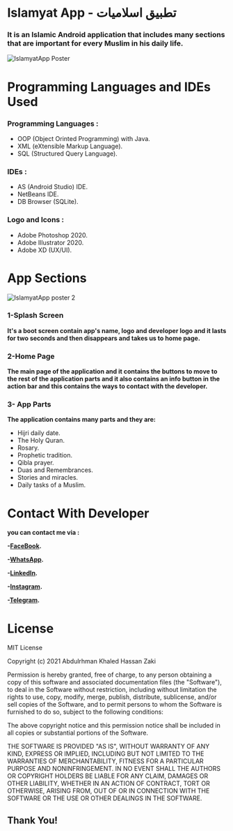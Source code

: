 # Islamyat App - تطبيق اسلاميات
### It is an Islamic Android application that includes many sections that are important for every Muslim in his daily life.
![IslamyatApp Poster](https://user-images.githubusercontent.com/58918060/154119573-660d2914-7a71-428e-abfd-d4bb71aa1fc8.jpg)
# Programming Languages and IDEs Used
### Programming Languages :
- OOP (Object Orinted Programming) with Java.
- XML (eXtensible Markup Language).
- SQL (Structured Query Language).
### IDEs :
- AS (Android Studio) IDE.
- NetBeans IDE.
- DB Browser (SQLite).
### Logo and Icons :
- Adobe Photoshop 2020.
- Adobe Illustrator 2020.
- Adobe XD (UX/UI).
# App Sections
![IslamyatApp poster 2](https://user-images.githubusercontent.com/58918060/154121498-a45b399d-d07c-4dfb-b543-c7d83da6b3ee.jpg)
### 1-Splash Screen
**It's a boot screen contain app's name, logo and developer logo and it lasts for two seconds and then disappears and takes us to home page.**
### 2-Home Page
**The main page of the application and it contains the buttons to move to the rest of the application parts and it also contains an info button in the action bar and this contains the ways to contact with the developer.**
### 3- App Parts
**The application contains many parts and they are:**
- Hijri daily date.
- The Holy Quran.
- Rosary.
- Prophetic tradition.
- Qibla prayer.
- Duas and Remembrances.
- Stories and miracles.
- Daily tasks of a Muslim.

# Contact With Developer
**you can contact me via :**

**-[FaceBook](https://www.facebook.com/abdalrahman.khaled.54/).**

**-[WhatsApp](https://wa.me/201148472090).**

**-[LinkedIn](https://www.linkedin.com/in/abdulrhman-khaled-91a3b821a).**

**-[Instagram](https://www.instagram.com/bodykh_/).**

**-[Telegram](https://t.me/Bodykh1).**

# License
MIT License

Copyright (c) 2021 Abdulrhman Khaled Hassan Zaki

Permission is hereby granted, free of charge, to any person obtaining a copy
of this software and associated documentation files (the "Software"), to deal
in the Software without restriction, including without limitation the rights
to use, copy, modify, merge, publish, distribute, sublicense, and/or sell
copies of the Software, and to permit persons to whom the Software is
furnished to do so, subject to the following conditions:

The above copyright notice and this permission notice shall be included in all
copies or substantial portions of the Software.

THE SOFTWARE IS PROVIDED "AS IS", WITHOUT WARRANTY OF ANY KIND, EXPRESS OR
IMPLIED, INCLUDING BUT NOT LIMITED TO THE WARRANTIES OF MERCHANTABILITY,
FITNESS FOR A PARTICULAR PURPOSE AND NONINFRINGEMENT. IN NO EVENT SHALL THE
AUTHORS OR COPYRIGHT HOLDERS BE LIABLE FOR ANY CLAIM, DAMAGES OR OTHER
LIABILITY, WHETHER IN AN ACTION OF CONTRACT, TORT OR OTHERWISE, ARISING FROM,
OUT OF OR IN CONNECTION WITH THE SOFTWARE OR THE USE OR OTHER DEALINGS IN THE
SOFTWARE.
## Thank You! 
